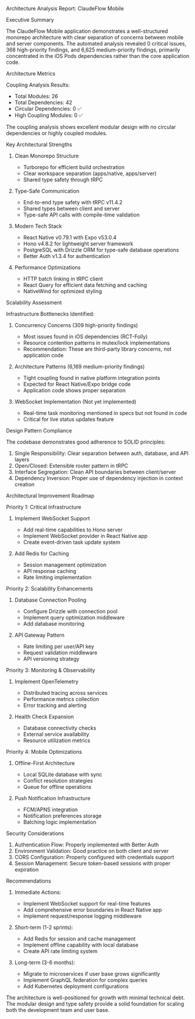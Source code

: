Architecture Analysis Report: ClaudeFlow Mobile

Executive Summary

The ClaudeFlow Mobile application demonstrates a well-structured monorepo architecture with clear separation of concerns between mobile and
server components. The automated analysis revealed 0 critical issues, 368 high-priority findings, and 6,625 medium-priority findings, primarily
concentrated in the iOS Pods dependencies rather than the core application code.

Architecture Metrics

Coupling Analysis Results:

- Total Modules: 26
- Total Dependencies: 42
- Circular Dependencies: 0 ✅
- High Coupling Modules: 0 ✅

The coupling analysis shows excellent modular design with no circular dependencies or highly coupled modules.

Key Architectural Strengths

1. Clean Monorepo Structure


    - Turborepo for efficient build orchestration
    - Clear workspace separation (apps/native, apps/server)
    - Shared type safety through tRPC

2. Type-Safe Communication


    - End-to-end type safety with tRPC v11.4.2
    - Shared types between client and server
    - Type-safe API calls with compile-time validation

3. Modern Tech Stack


    - React Native v0.79.1 with Expo v53.0.4
    - Hono v4.8.2 for lightweight server framework
    - PostgreSQL with Drizzle ORM for type-safe database operations
    - Better Auth v1.3.4 for authentication

4. Performance Optimizations


    - HTTP batch linking in tRPC client
    - React Query for efficient data fetching and caching
    - NativeWind for optimized styling

Scalability Assessment

Infrastructure Bottlenecks Identified:

1. Concurrency Concerns (309 high-priority findings)


    - Most issues found in iOS dependencies (RCT-Folly)
    - Resource contention patterns in mutex/lock implementations
    - Recommendation: These are third-party library concerns, not application code

2. Architecture Patterns (6,169 medium-priority findings)


    - Tight coupling found in native platform integration points
    - Expected for React Native/Expo bridge code
    - Application code shows proper separation

3. WebSocket Implementation (Not yet implemented)


    - Real-time task monitoring mentioned in specs but not found in code
    - Critical for live status updates feature

Design Pattern Compliance

The codebase demonstrates good adherence to SOLID principles:

1. Single Responsibility: Clear separation between auth, database, and API layers
2. Open/Closed: Extensible router pattern in tRPC
3. Interface Segregation: Clean API boundaries between client/server
4. Dependency Inversion: Proper use of dependency injection in context creation

Architectural Improvement Roadmap

Priority 1: Critical Infrastructure

1. Implement WebSocket Support


    - Add real-time capabilities to Hono server
    - Implement WebSocket provider in React Native app
    - Create event-driven task update system

2. Add Redis for Caching


    - Session management optimization
    - API response caching
    - Rate limiting implementation

Priority 2: Scalability Enhancements

1. Database Connection Pooling


    - Configure Drizzle with connection pool
    - Implement query optimization middleware
    - Add database monitoring

2. API Gateway Pattern


    - Rate limiting per user/API key
    - Request validation middleware
    - API versioning strategy

Priority 3: Monitoring & Observability

1. Implement OpenTelemetry


    - Distributed tracing across services
    - Performance metrics collection
    - Error tracking and alerting

2. Health Check Expansion


    - Database connectivity checks
    - External service availability
    - Resource utilization metrics

Priority 4: Mobile Optimizations

1. Offline-First Architecture


    - Local SQLite database with sync
    - Conflict resolution strategies
    - Queue for offline operations

2. Push Notification Infrastructure


    - FCM/APNS integration
    - Notification preferences storage
    - Batching logic implementation

Security Considerations

1. Authentication Flow: Properly implemented with Better Auth
2. Environment Validation: Good practice on both client and server
3. CORS Configuration: Properly configured with credentials support
4. Session Management: Secure token-based sessions with proper expiration

Recommendations

1. Immediate Actions:


    - Implement WebSocket support for real-time features
    - Add comprehensive error boundaries in React Native app
    - Implement request/response logging middleware

2. Short-term (1-2 sprints):


    - Add Redis for session and cache management
    - Implement offline capability with local database
    - Create API rate limiting system

3. Long-term (3-6 months):


    - Migrate to microservices if user base grows significantly
    - Implement GraphQL federation for complex queries
    - Add Kubernetes deployment configurations

The architecture is well-positioned for growth with minimal technical debt. The modular design and type safety provide a solid foundation for
scaling both the development team and user base.

